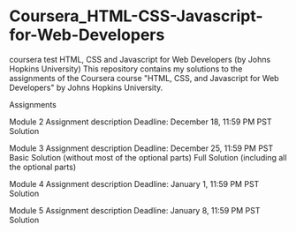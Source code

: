 # Coursera_HTML-CSS-Javascript-for-Web-Developers
coursera test
HTML, CSS and Javascript for Web Developers (by Johns Hopkins University)
This repository contains my solutions to the assignments of the Coursera course "HTML, CSS, and Javascript for Web Developers" by Johns Hopkins University.

Assignments

Module 2
Assignment description
Deadline: December 18, 11:59 PM PST
Solution

Module 3
Assignment description
Deadline: December 25, 11:59 PM PST
Basic Solution (without most of the optional parts)
Full Solution (including all the optional parts)

Module 4
Assignment description
Deadline: January 1, 11:59 PM PST
Solution

Module 5
Assignment description
Deadline: January 8, 11:59 PM PST
Solution
